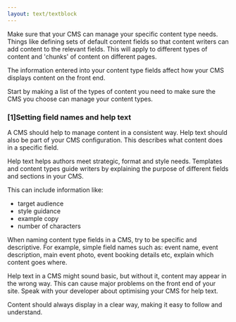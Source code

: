 ```yaml
---
layout: text/textblock
---
```

Make sure that your CMS can manage your specific content type needs. Things like defining sets of default content fields so that content writers can add content to the relevant fields. This will apply to different types of content and 'chunks' of content on different pages. 

The information entered into your content type fields affect how your CMS displays content on the front end. 

Start by making  a list of the types of content you need to make sure the CMS you choose can manage your content types. 

### [1]Setting field names and help text
A CMS should help to manage content in a consistent way. Help text should also be part of your CMS configuration. This describes what content does in a specific field. 

Help text helps authors meet strategic, format and style needs. Templates and content types guide writers by explaining the purpose of different fields and sections in your CMS. 

This can include information like:
- target audience
- style guidance
- example copy
- number of characters

When naming content type fields in a CMS, try to be specific and descriptive. For example, simple field names such as: event name, event description, main event photo, event booking details etc, explain which content goes where.

Help text in a CMS might sound basic, but without it, content may appear in the wrong way. This can cause major problems on the front end of your site. Speak with your developer about optimising your CMS for help text.

Content should always display in a clear way, making it easy to follow and understand.

